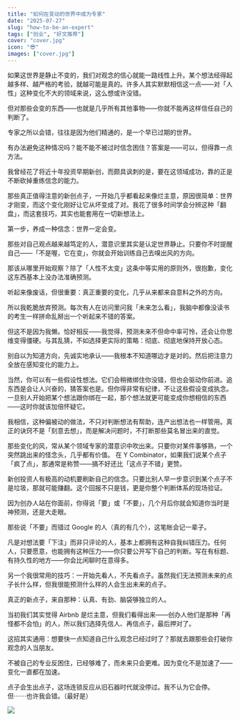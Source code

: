 ```yaml
---
title: "如何在变动的世界中成为专家"
date: "2025-07-27"
slug: "how-to-be-an-expert"
tags: ["创业", "好文推荐"]
cover: "cover.jpg"
icon: "😎"
images: ["cover.jpg"]
---
```

如果这世界是静止不变的，我们对观念的信心就能一路线性上升。某个想法经得起越多样、越严格的考验，就越可能是真的。许多人其实默默相信这一点——对「人性」这种变化不大的领域来说，这么想或许没错。



但对那些会变的东西——也就是几乎所有其他事物——你就不能再这样信任自己的判断了。



专家之所以会错，往往是因为他们精通的，是一个早已过期的世界。



有办法避免这种情况吗？能不能不被过时信念困住？答案是——可以，但得靠一点方法。



我曾经花了将近十年投资早期新创，而颇具讽刺的是，要在这领域成功，靠的正是不断砍掉重练信念的能力。



那些真正值得注意的新创点子，一开始几乎都看起来像烂主意，原因很简单：世界才刚变，而这个变化刚好让它从坏变成了对。我花了很多时间学会分辨这种「翻盘」，而这套技巧，其实也能套用在一切新想法上。



第一步，养成一种信念：世界一定会变。



那些对自己观点越来越笃定的人，潜意识里其实是认定世界静止。只要你不时提醒自己——「不是喔，它在变」，你就会开始训练自己去嗅出风的方向。



那该从哪里开始观察？除了「人性不太变」这条中等实用的原则外，很抱歉，变化这东西基本上没办法准确预测。



听起来像废话，但很重要：真正重要的变化，几乎从来都来自意料之外的方向。



所以我乾脆放弃预测。每次有人在访问里问我「未来怎么看」，我脑中都像没读书的考生一样拼命乱掰出一个听起来不错的答案。



但这不是因为我懒。恰好相反——我觉得，预测未来不但命中率可怜，还会让你思维变得僵硬。与其乱猜，不如选择更实际的策略：彻底、彻底地保持开放心态。



别自以为知道方向，先诚实地承认——我根本不知道哪边才是对的。然后把注意力全放在感知变化的能力上。



当然，你可以有一些假设性想法。它们会稍微绑住你没错，但也会驱动你前进。追东西是会让人兴奋的，猜答案也是。但你得非常有纪律，不让这些假设变成执念。
一旦别人开始把某个想法跟你绑在一起，那个想法就更可能变成你想相信的东西——这时你就该加倍怀疑它。



我相信，这种偏被动的做法，不只对判断想法有帮助，连产出想法也一样管用。真正的诀窍不是「刻意去想」，而是解决问题时，不打断那些莫名冒出来的直觉。



那些变化的风，常从某个领域专家的潜意识中吹出来。只要你对某件事够熟，一个突然跳出来的怪念头，几乎都有价值。
在 Y Combinator，如果我们说某个点子「疯了点」，那通常是称赞——搞不好还比「这点子不错」更赞。



新创投资人有极高的动机要刷新自己的信念。只要比别人早一步意识到某个点子不是垃圾，那就可能赚翻。这个回报不只是钱，更是你整个判断体系的现场验证。



因为创办人站在你面前，你得说「要」或「不要」，几个月后你就会知道你当时是神预测，还是大走眼。



那些说「不要」而错过 Google 的人（真的有几个），这笔帐会记一辈子。



凡是对想法要「下注」而非只评论的人，基本上都拥有这种自我纠错压力。任何人，只要愿意，也能拥有这种压力——你只要公开写下自己的判断。写在有标题、有持久性的地方——你会比闲聊时在意得多。



另一个我很常用的技巧：一开始先看人，不先看点子。虽然我们无法预测未来的点子长什么样，但我很能预测什么样的人会生出未来的点子。



真正的新点子，来自那种：认真、有劲、脑袋够独立的人。



当初我们其实觉得 Airbnb 是烂主意，但我们看得出来——创办人他们是那种「再怪都不会怕」的人，所以我们选择先信人、再信点子，最后押对了。



这招其实通用：想要快一点知道自己什么观念已经过时了？那就去跟那些会打破你观念的人当朋友。



不被自己的专业反困住，已经够难了，而未来只会更难。因为变化不是加速了——变化一直都在加速。



点子会生出点子，这场连锁反应从旧石器时代就没停过。我不认为它会停。
但⋯⋯也许我会错。（最好是）




![](https://prod-files-secure.s3.us-west-2.amazonaws.com/112d0858-5090-4d34-a606-b75eb8d65fd2/46476355-9cf3-4e99-9b7a-3531bc426380/1000202064.png?X-Amz-Algorithm=AWS4-HMAC-SHA256&X-Amz-Content-Sha256=UNSIGNED-PAYLOAD&X-Amz-Credential=ASIAZI2LB466XHAPWNLB%2F20251009%2Fus-west-2%2Fs3%2Faws4_request&X-Amz-Date=20251009T201441Z&X-Amz-Expires=3600&X-Amz-Security-Token=IQoJb3JpZ2luX2VjEEQaCXVzLXdlc3QtMiJHMEUCIQDoxGzyAZtz0h3bkRbBwE59i6SjrsJvWQ%2BvArWV4DaiiAIgZt16FACdR58SN%2FUWuU%2Fl0%2F9f3vMVYHt906DAHJhSgUIqiAQI3f%2F%2F%2F%2F%2F%2F%2F%2F%2F%2FARAAGgw2Mzc0MjMxODM4MDUiDIi1H8xahSe8LERJhSrcA%2F30eIu4947eBAjJkKhMJTW6FUJbOzVbPryhreZj6NafLiE%2FQgHsWNe0hVl6BdKIx9rX1PfKrLwCutY5FUptMhHmqJes5Us3PvldgHPD7Hv86KRUxy3hkfCgxOjD%2FJ%2FeLgU2QRCYpPcmvBhCVQabGICYj4hESjiJh3Ldp0B4tpohBM6FpbN%2FumeeAQ%2F%2BIR5fdgbZW74FAzdV3Hvcd%2Fzb8iPVM%2BS3TwIXYi7U6J69ZO6Lxt8uoZ11YPFRJ%2B5%2BVCKIHx4u2nVOEiPuTaxGe4Ji5%2FeOhmZNBiasj96LQInD5NVuG3ql4JE5i%2FoGIT%2BN7oRByBoDjjIXwVFNWdSBJzTmokasCo8oLLXKw%2FXW7eE6pV2s0x1MRu1jSL%2F6XHJVhubaoQX%2BiXg8or27aA8XgaOX0yg5v5VhasXVfDL6Q9OQe3rC32jYFebBOjHrCiRAeFzc2fbcBTHAgV6IVQNtcmZHntgyGwSYT%2FQN4dq4kMFTip9muj33Wd6JzHa4VUv1yEH5h7HbocPipSAbmFCsOy2ynwIGgEWnA1GtX%2Bh3AidHGJNd7XVQFqgWOKpiKP9ZncA2K94bIepus5PaFnmI9Cm5yw1qWsXuheMsjAH8vwuhJHdVRB%2B9%2FjD6TJmBTNRsMJOkoMcGOqUB31yi7QsifB4Vx3T7e%2FL9W66JjbdAh%2BnU8oQKWqVvmAuIDJAmWYY32cqUqjMPEZkeNnNgdvJzt3dmNhVFNaL4SJjH1YMUrMcETINx4%2BMlM44FnLG7V1vgsuqSqaYHjfJf9u6Hk0tqw0Neyu82tLxkK9fXUqmxClLlDTMYlvi077oFD1HZn%2FG5njdxHKHwBOalNDH27Sc%2BjO%2BzUE2CIdLWIZlHv4Ow&X-Amz-Signature=0c252f2ea2329cb5165ea7a99b917c0a5dd66cf25c175c9bfe4e84065e6fb35d&X-Amz-SignedHeaders=host&x-amz-checksum-mode=ENABLED&x-id=GetObject)

